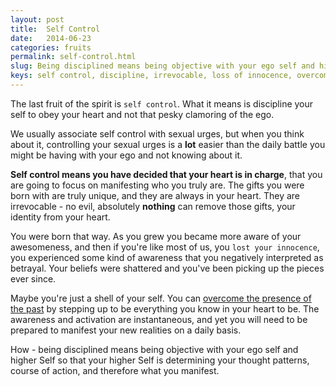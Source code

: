 ```yaml
---
layout: post
title:  Self Control
date:   2014-06-23
categories: fruits
permalink: self-control.html
slug: Being disciplined means being objective with your ego self and higher Self so that your higher Self is determining your thought pattersn, course of action and thus what you manifest. Thus you overcome the presence of the past.
keys: self control, discipline, irrevocable, loss of innocence, overcome the presence of the past
---
```

The last fruit of the spirit is `self control`. What it means is discipline your self to obey your heart and not that pesky clamoring of the ego.

We usually associate self control with sexual urges, but when you think about it, controlling your sexual urges is a **lot** easier than the daily battle you might be having with your ego and not knowing about it.

**Self control means you have decided that your heart is in charge**, that you are going to focus on manifesting who you truly are. The gifts you were born with are truly unique, and they are always in your heart. They are irrevocable - no evil, absolutely **nothing** can remove those gifts, your identity from your heart.

You were born that way. As you grew you became more aware of your awesomeness, and then if you're like most of us, you `lost your innocence`, you experienced some kind of awareness that you negatively interpreted as betrayal. Your beliefs were shattered and you've been picking up the pieces ever since.

Maybe you're just a shell of your self. You can [overcome the presence of the past][leanpub] by stepping up to be everything you know in your heart to be. The awareness and activation are instantaneous, and yet you will need to be prepared to manifest your new realities on a daily basis.

How - being disciplined means being objective with your ego self and higher Self so that your higher Self is determining your thought patterns, course of action, and therefore what you manifest.

[leanpub]: https://leanpub.com/fruitsofthespirit